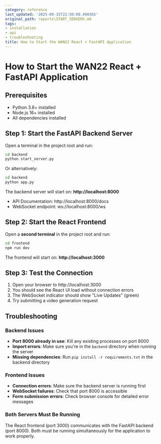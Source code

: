 ```yaml
---
category: reference
last_updated: '2025-09-15T22:50:00.490365'
original_path: reports\START_SERVERS.md
tags:
- installation
- api
- troubleshooting
title: How to Start the WAN22 React + FastAPI Application
---
```


# How to Start the WAN22 React + FastAPI Application

## Prerequisites

- Python 3.8+ installed
- Node.js 16+ installed
- All dependencies installed

## Step 1: Start the FastAPI Backend Server

Open a terminal in the project root and run:

```bash
cd backend
python start_server.py
```

Or alternatively:

```bash
cd backend
python app.py
```

The backend server will start on: **http://localhost:8000**

- API Documentation: http://localhost:8000/docs
- WebSocket endpoint: ws://localhost:8000/ws

## Step 2: Start the React Frontend

Open a **second terminal** in the project root and run:

```bash
cd frontend
npm run dev
```

The frontend will start on: **http://localhost:3000**

## Step 3: Test the Connection

1. Open your browser to http://localhost:3000
2. You should see the React UI load without connection errors
3. The WebSocket indicator should show "Live Updates" (green)
4. Try submitting a video generation request

## Troubleshooting

### Backend Issues

- **Port 8000 already in use**: Kill any existing processes on port 8000
- **Import errors**: Make sure you're in the `backend` directory when running the server
- **Missing dependencies**: Run `pip install -r requirements.txt` in the backend directory

### Frontend Issues

- **Connection errors**: Make sure the backend server is running first
- **WebSocket failures**: Check that port 8000 is accessible
- **Form submission errors**: Check browser console for detailed error messages

### Both Servers Must Be Running

The React frontend (port 3000) communicates with the FastAPI backend (port 8000). Both must be running simultaneously for the application to work properly.
